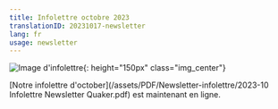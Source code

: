 ```yaml
---
title: Infolettre octobre 2023
translationID: 20231017-newsletter
lang: fr
usage: newsletter
---
```

![Image d'infolettre](/assets/images/email-icon.avif){: height="150px" class="img_center"}

[Notre infolettre d'october](/assets/PDF/Newsletter-infolettre/2023-10 Infolettre Newsletter Quaker.pdf) est maintenant en ligne.
